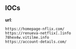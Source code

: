
## IOCs

__url__:

```text
https://homepage-nflix.com/
https://renueva-netflix[.]info
78hex4w.vitilme.info
https://account-details.com/
```